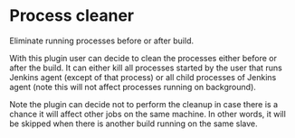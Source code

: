 # Process cleaner

Eliminate running processes before or after build.

With this plugin user can decide to clean the processes either before or after the build. It can either kill all processes started by the user that runs Jenkins agent (except of that process) or all child processes of Jenkins agent (note this will not affect processes running on background).

Note the plugin can decide not to perform the cleanup in case there is a chance it will affect other jobs on the same machine. In other words, it will be skipped when there is another build running on the same slave.